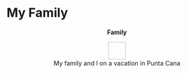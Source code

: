 # My Family
<p align = "center"> 
  <b> Family </b>
</p>

<p align = "center" > 
<img width = "40" height = "40" img=family.jpg><br>
  My family and I on a vacation in Punta Cana
</p>
